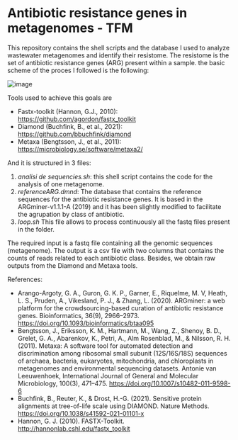 # Antibiotic resistance genes in metagenomes - TFM

This repository contains the shell scripts and the database I used to analyze wastewater metagenomes and identify their resistome. The resistome is the set of antibiotic resistance genes (ARG) present within a sample. the basic scheme of the proces I followed is the following:

![image](https://user-images.githubusercontent.com/116899896/203780212-5de03fc8-f51a-4d13-b3f1-62d22ceece3b.png)

Tools used to achieve this goals are 

- Fastx-toolkit (Hannon, G.J., 2010): https://github.com/agordon/fastx_toolkit
- Diamond (Buchfink, B., et al., 2021): https://github.com/bbuchfink/diamond
- Metaxa (Bengtsson, J., et al., 2011): https://microbiology.se/software/metaxa2/

And it is structured in 3 files:

1) *analisi de sequencies.sh*: this shell script contains the code for the analysis of one metagenome. 
2) *referenceARG.dmnd*: The database that contains the reference sequences for the antibiotic resistance genes. It is based in the ARGminer-v1.1.1-A (2019) and it has been slightly modified to facilitate the agrupation by class of antibiotic.
3) *loop.sh* This file allows to process continuously all the fastq files present in the folder.

The required input is a fastq file containing all the genomic sequences (metagenome). The output is a csv file with two columns that contains the counts of reads related to each antibiotic class. Besides, we obtain raw outputs from the Diamond and Metaxa tools. 


References:

- Arango-Argoty, G. A., Guron, G. K. P., Garner, E., Riquelme, M. V, Heath, L. S., Pruden, A., Vikesland, P. J., & Zhang, L. (2020). ARGminer: a web platform for the crowdsourcing-based curation of antibiotic resistance genes. Bioinformatics, 36(9), 2966–2973. https://doi.org/10.1093/bioinformatics/btaa095
- Bengtsson, J., Eriksson, K. M., Hartmann, M., Wang, Z., Shenoy, B. D., Grelet, G. A., Abarenkov, K., Petri, A., Alm Rosenblad, M., & Nilsson, R. H. (2011). Metaxa: A software tool for automated detection and discrimination among ribosomal small subunit (12S/16S/18S) sequences of archaea, bacteria, eukaryotes, mitochondria, and chloroplasts in metagenomes and environmental sequencing datasets. Antonie van Leeuwenhoek, International Journal of General and Molecular Microbiology, 100(3), 471–475. https://doi.org/10.1007/s10482-011-9598-6
- Buchfink, B., Reuter, K., & Drost, H.-G. (2021). Sensitive protein alignments at tree-of-life scale using DIAMOND. Nature Methods. https://doi.org/10.1038/s41592-021-01101-x
- Hannon, G. J. (2010). FASTX-Toolkit. http://hannonlab.cshl.edu/fastx_toolkit


